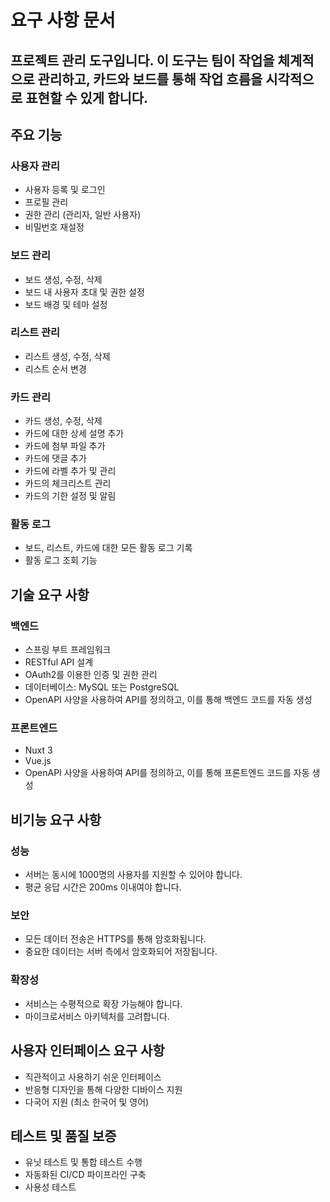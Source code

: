# 요구 사항 문서

## 프로젝트 관리 도구입니다. 이 도구는 팀이 작업을 체계적으로 관리하고, 카드와 보드를 통해 작업 흐름을 시각적으로 표현할 수 있게 합니다.

## 주요 기능

### 사용자 관리

- 사용자 등록 및 로그인
- 프로필 관리
- 권한 관리 (관리자, 일반 사용자)
- 비밀번호 재설정

### 보드 관리

- 보드 생성, 수정, 삭제
- 보드 내 사용자 초대 및 권한 설정
- 보드 배경 및 테마 설정

### 리스트 관리

- 리스트 생성, 수정, 삭제
- 리스트 순서 변경

### 카드 관리

- 카드 생성, 수정, 삭제
- 카드에 대한 상세 설명 추가
- 카드에 첨부 파일 추가
- 카드에 댓글 추가
- 카드에 라벨 추가 및 관리
- 카드의 체크리스트 관리
- 카드의 기한 설정 및 알림

### 활동 로그

- 보드, 리스트, 카드에 대한 모든 활동 로그 기록
- 활동 로그 조회 기능

## 기술 요구 사항

### 백엔드

- 스프링 부트 프레임워크
- RESTful API 설계
- OAuth2를 이용한 인증 및 권한 관리
- 데이터베이스: MySQL 또는 PostgreSQL
- OpenAPI 사양을 사용하여 API를 정의하고, 이를 통해 백엔드 코드를 자동 생성

### 프론트엔드

- Nuxt 3
- Vue.js
- OpenAPI 사양을 사용하여 API를 정의하고, 이를 통해 프론트엔드 코드를 자동 생성

## 비기능 요구 사항

### 성능

- 서버는 동시에 1000명의 사용자를 지원할 수 있어야 합니다.
- 평균 응답 시간은 200ms 이내여야 합니다.

### 보안

- 모든 데이터 전송은 HTTPS를 통해 암호화됩니다.
- 중요한 데이터는 서버 측에서 암호화되어 저장됩니다.

### 확장성

- 서비스는 수평적으로 확장 가능해야 합니다.
- 마이크로서비스 아키텍처를 고려합니다.

## 사용자 인터페이스 요구 사항

- 직관적이고 사용하기 쉬운 인터페이스
- 반응형 디자인을 통해 다양한 디바이스 지원
- 다국어 지원 (최소 한국어 및 영어)

## 테스트 및 품질 보증

- 유닛 테스트 및 통합 테스트 수행
- 자동화된 CI/CD 파이프라인 구축
- 사용성 테스트
